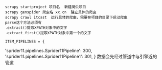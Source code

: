     
    scrapy startproject 项目名  新建爬虫项目
    scrapy genspider 爬虫名 xx.cn  建立具体的爬虫
    scrapy crawl itcast  运行具体的爬虫，需要在项目的目录下启动爬虫
    parse这个方法必须有
    .extract()提取XPATH对象中的文字
    .extract_first()提取XPATH对象中第一个的文字
    
    ITEM_PIPELINES = {
   'sprider11.pipelines.Sprider11Pipeline': 300,
   'sprider11.pipelines.Sprider11Pipeline1': 301,
}
    数据会先经过管道中与引擎近的管道
    
